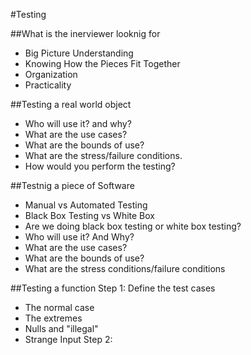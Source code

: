 #Testing

##What is the inerviewer looknig for
*  Big Picture Understanding
*  Knowing How the Pieces Fit Together
*  Organization
*  Practicality

##Testing a real world object
*  Who will use it? and why?
*  What are the use cases?
*  What are the bounds of use?
*  What are the stress/failure conditions.
*  How would you perform the testing?

##Testnig a piece of Software
*  Manual vs Automated Testing
*  Black Box Testing vs White Box
*  Are we doing black box testing or white box testing?
*  Who will use it? And Why?
*  What are the use cases?
*  What are the bounds of use?
*  What are the stress conditions/failure conditions

##Testing a function
Step 1: Define the test cases
*  The normal case
*  The extremes
*  Nulls and "illegal"
*  Strange Input
Step 2: 
